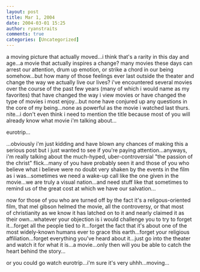 ```yaml
---
layout: post
title: Mar 1, 2004
date: 2004-03-01 15:25
author: ryanstraits
comments: true
categories: [Uncategorized]
---
```

a moving picture that actually moved...i think that's a rarity in this day and age...a movie that actually inspires a change? many movies these days can arrest our attention, drum up emotion, or strike a chord in our being somehow...but how many of those feelings ever last outside the theater and change the way we actually live our lives? i've encountered several movies over the course of the past few years (many of which i would name as my favorites) that have changed the way i view movies or have changed the type of movies i most enjoy...but none have conjured up any questions in the core of my being...none as powerful as the movie i watched last thurs. nite...i don't even think i need to mention the title because most of you will already know what movie i'm talking about...

eurotrip...

...obviously i'm just kidding and have blown any chances of making this a serious post but i just wanted to see if you're paying attention...anyways, i'm really talking about the much-hyped, uber-controversial "the passion of the christ" flick...many of you have probably seen it and those of you who believe what i believe were no doubt very shaken by the events in the film as i was...sometimes we need a wake-up call like the one given in the movie...we are truly a visual nation...and need stuff like that sometimes to remind us of the great cost at which we have our salvation...

now for those of you who are turned off by the fact it's a religous-oriented film, that mel gibson helmed the movie, all the controversy, or that most of christianity as we know it has latched on to it and nearly claimed it as their own...whatever your objection is i would challenge you to try to forget it...forget all the people tied to it...forget the fact that it's about one of the most widely-known humans ever to grace this earth...forget your religious affiliation...forget everything you've heard about it...just go into the theater and watch it for what it is...a movie...only then will you be able to catch the heart behind the story...

or you could go watch eurotrip...i'm sure it's very uhhh...moving...
